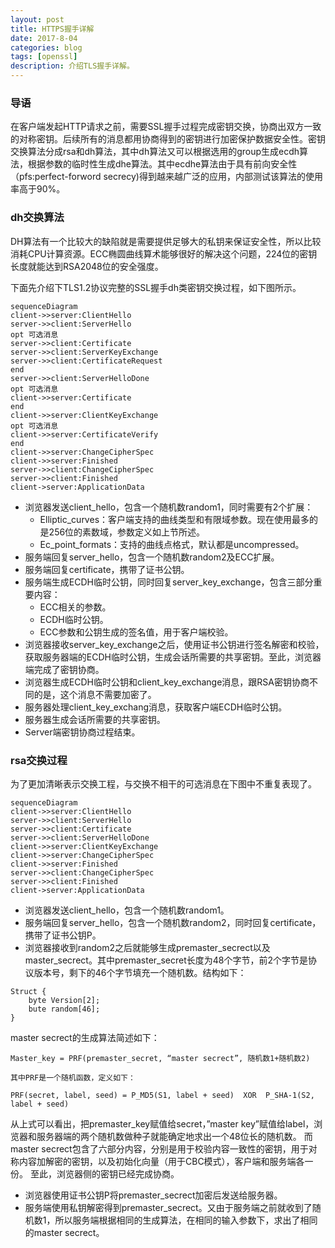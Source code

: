 ```yaml
---
layout: post
title: HTTPS握手详解
date: 2017-8-04
categories: blog
tags: [openssl]
description: 介绍TLS握手详解。
---
```




### 导语

​	在客户端发起HTTP请求之前，需要SSL握手过程完成密钥交换，协商出双方一致的对称密钥。后续所有的消息都用协商得到的密钥进行加密保护数据安全性。密钥交换算法分成rsa和dh算法，其中dh算法又可以根据选用的group生成ecdh算法，根据参数的临时性生成dhe算法。其中ecdhe算法由于具有前向安全性（pfs:perfect-forword secrecy)得到越来越广泛的应用，内部测试该算法的使用率高于90%。

### dh交换算法

DH算法有一个比较大的缺陷就是需要提供足够大的私钥来保证安全性，所以比较消耗CPU计算资源。ECC椭圆曲线算术能够很好的解决这个问题，224位的密钥长度就能达到RSA2048位的安全强度。

下面先介绍下TLS1.2协议完整的SSL握手dh类密钥交换过程，如下图所示。

```mermaid
sequenceDiagram 
client->>server:ClientHello
server->>client:ServerHello
opt 可选消息
server->>client:Certificate
server->>client:ServerKeyExchange
server->>client:CertificateRequest
end
server->>client:ServerHelloDone
opt 可选消息
client->>server:Certificate
end
client->>server:ClientKeyExchange
opt 可选消息
client->>server:CertificateVerify
end
client->>server:ChangeCipherSpec
client->>server:Finished
server->>client:ChangeCipherSpec
server->>client:Finished
client->server:ApplicationData
```

* 浏览器发送client_hello，包含一个随机数random1，同时需要有2个扩展： 
  * Elliptic_curves：客户端支持的曲线类型和有限域参数。现在使用最多的是256位的素数域，参数定义如上节所述。 
  * Ec_point_formats：支持的曲线点格式，默认都是uncompressed。 
*  服务端回复server_hello，包含一个随机数random2及ECC扩展。 
* 服务端回复certificate，携带了证书公钥。 
* 服务端生成ECDH临时公钥，同时回复server_key_exchange，包含三部分重要内容： 
  - ECC相关的参数。 
  - ECDH临时公钥。 
  - ECC参数和公钥生成的签名值，用于客户端校验。  
* 浏览器接收server_key_exchange之后，使用证书公钥进行签名解密和校验，获取服务器端的ECDH临时公钥，生成会话所需要的共享密钥。至此，浏览器端完成了密钥协商。 
* 浏览器生成ECDH临时公钥和client_key_exchange消息，跟RSA密钥协商不同的是，这个消息不需要加密了。 
* 服务器处理client_key_exchang消息，获取客户端ECDH临时公钥。 
*  服务器生成会话所需要的共享密钥。
*  Server端密钥协商过程结束。

### rsa交换过程

​	为了更加清晰表示交换工程，与交换不相干的可选消息在下图中不重复表现了。

```mermaid
sequenceDiagram 
client->>server:ClientHello
server->>client:ServerHello
server->>client:Certificate
server->>client:ServerHelloDone
client->>server:ClientKeyExchange
client->>server:ChangeCipherSpec
client->>server:Finished
server->>client:ChangeCipherSpec
server->>client:Finished
client->server:ApplicationData
```

* 浏览器发送client_hello，包含一个随机数random1。
* 服务端回复server_hello，包含一个随机数random2，同时回复certificate，携带了证书公钥P。
* 浏览器接收到random2之后就能够生成premaster_secrect以及master_secrect。其中premaster_secret长度为48个字节，前2个字节是协议版本号，剩下的46个字节填充一个随机数。结构如下：

```
Struct {
    byte Version[2];
    bute random[46];
}
```

master secrect的生成算法简述如下：

```
Master_key = PRF(premaster_secret, “master secrect”, 随机数1+随机数2)

其中PRF是一个随机函数，定义如下：

PRF(secret, label, seed) = P_MD5(S1, label + seed)  XOR  P_SHA-1(S2, label + seed)
```

从上式可以看出，把premaster_key赋值给secret，”master key”赋值给label，浏览器和服务器端的两个随机数做种子就能确定地求出一个48位长的随机数。 
而master secrect包含了六部分内容，分别是用于校验内容一致性的密钥，用于对称内容加解密的密钥，以及初始化向量（用于CBC模式），客户端和服务端各一份。 
至此，浏览器侧的密钥已经完成协商。

- 浏览器使用证书公钥P将premaster_secrect加密后发送给服务器。
- 服务端使用私钥解密得到premaster_secrect。又由于服务端之前就收到了随机数1，所以服务端根据相同的生成算法，在相同的输入参数下，求出了相同的master secrect。





